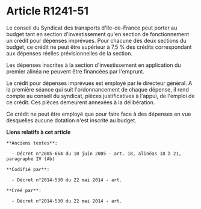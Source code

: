 # Article R1241-51

Le conseil du Syndicat des transports d'Ile-de-France peut porter au budget tant en section d'investissement qu'en section de
fonctionnement un crédit pour dépenses imprévues. Pour chacune des deux sections du budget, ce crédit ne peut être supérieur
à 7,5 % des crédits correspondant aux dépenses réelles prévisionnelles de la section.

Les dépenses inscrites à la section d'investissement en application du premier alinéa ne peuvent être financées par
l'emprunt.

Le crédit pour dépenses imprévues est employé par le directeur général. A la première séance qui suit l'ordonnancement de
chaque dépense, il rend compte au conseil du syndicat, pièces justificatives à l'appui, de l'emploi de ce crédit. Ces pièces
demeurent annexées à la délibération.

Ce crédit ne peut être employé que pour faire face à des dépenses en vue desquelles aucune dotation n'est inscrite au budget.

**Liens relatifs à cet article**

	**Anciens textes**:

	  - Décret n°2005-664 du 10 juin 2005 - art. 18, alinéas 18 à 21, paragraphe IV (Ab)

	**Codifié par**:

	  - Décret n°2014-530 du 22 mai 2014 - art.

	**Créé par**:

	  - Décret n°2014-530 du 22 mai 2014 - art.
